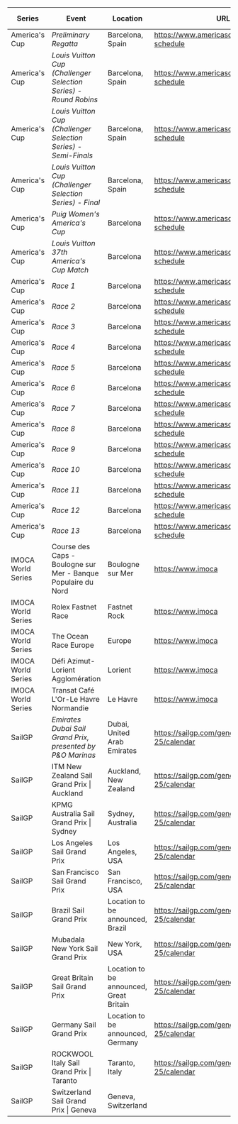 | Series | Event | Location | URL | Start Date | End Date |
|---|---|---|---|---|---|
| America's Cup | *Preliminary Regatta* | Barcelona, Spain | https://www.americascup.com/en/ac37-schedule | 2024-08-22 | *2024-08-25* |
| America's Cup | *Louis Vuitton Cup (Challenger Selection Series) - Round Robins* | Barcelona, Spain | https://www.americascup.com/en/ac37-schedule | 2024-08-29 | *2024-09-08* |
| America's Cup | *Louis Vuitton Cup (Challenger Selection Series) - Semi-Finals* | Barcelona, Spain | https://www.americascup.com/en/ac37-schedule | 2024-09-14 | *2024-09-19* |
| America's Cup | *Louis Vuitton Cup (Challenger Selection Series) - Final* | Barcelona, Spain | https://www.americascup.com/en/ac37-schedule | 2024-09-26 | *2024-10-05* |
| America's Cup | *Puig Women's America's Cup* | Barcelona | https://www.americascup.com/en/ac37-schedule | 2024-10-05 | *2024-10-13* |
| America's Cup | *Louis Vuitton 37th America's Cup Match* | Barcelona | https://www.americascup.com/en/ac37-schedule | 2024-10-12 | *2024-10-21* |
| America's Cup | *Race 1* | Barcelona | https://www.americascup.com/en/ac37-schedule | 2024-10-12 | *2024-10-12* |
| America's Cup | *Race 2* | Barcelona | https://www.americascup.com/en/ac37-schedule | 2024-10-12 | *2024-10-12* |
| America's Cup | *Race 3* | Barcelona | https://www.americascup.com/en/ac37-schedule | 2024-10-13 | *2024-10-13* |
| America's Cup | *Race 4* | Barcelona | https://www.americascup.com/en/ac37-schedule | 2024-10-13 | *2024-10-13* |
| America's Cup | *Race 5* | Barcelona | https://www.americascup.com/en/ac37-schedule | 2024-10-16 | *2024-10-16* |
| America's Cup | *Race 6* | Barcelona | https://www.americascup.com/en/ac37-schedule | 2024-10-16 | *2024-10-16* |
| America's Cup | *Race 7* | Barcelona | https://www.americascup.com/en/ac37-schedule | 2024-10-18 | *2024-10-18* |
| America's Cup | *Race 8* | Barcelona | https://www.americascup.com/en/ac37-schedule | 2024-10-18 | *2024-10-18* |
| America's Cup | *Race 9* | Barcelona | https://www.americascup.com/en/ac37-schedule | 2024-10-19 | *2024-10-19* |
| America's Cup | *Race 10* | Barcelona | https://www.americascup.com/en/ac37-schedule | 2024-10-19 | *2024-10-19* |
| America's Cup | *Race 11* | Barcelona | https://www.americascup.com/en/ac37-schedule | 2024-10-20 | *2024-10-20* |
| America's Cup | *Race 12* | Barcelona | https://www.americascup.com/en/ac37-schedule | 2024-10-20 | *2024-10-20* |
| America's Cup | *Race 13* | Barcelona | https://www.americascup.com/en/ac37-schedule | 2024-10-21 | *2024-10-21* |
| IMOCA World Series | Course des Caps - Boulogne sur Mer - Banque Populaire du Nord | Boulogne sur Mer | https://www.imoca | 2025-06-29 | 2025-06-29 |
| IMOCA World Series | Rolex Fastnet Race | Fastnet Rock | https://www.imoca | 2025-07 | 2025-07 |
| IMOCA World Series | The Ocean Race Europe | Europe | https://www.imoca | 2025-08 | 2025-08 |
| IMOCA World Series | Défi Azimut-Lorient Agglomération | Lorient | https://www.imoca | 2025-09 | 2025-09 |
| IMOCA World Series | Transat Café L'Or-Le Havre Normandie | Le Havre | https://www.imoca | 2025-10 | 2025-10 |
| SailGP | *Emirates Dubai Sail Grand Prix, presented by P&O Marinas* | Dubai, United Arab Emirates | https://sailgp.com/general/24-25/calendar | 2024-11-23 | *2024-11-24* |
| SailGP | ITM New Zealand Sail Grand Prix &#124; Auckland | Auckland, New Zealand | https://sailgp.com/general/24-25/calendar | 2025-01-18 | 2025-01-19 |
| SailGP | KPMG Australia Sail Grand Prix &#124; Sydney | Sydney, Australia | https://sailgp.com/general/24-25/calendar | 2025-02-08 | 2025-02-09 |
| SailGP | Los Angeles Sail Grand Prix | Los Angeles, USA | https://sailgp.com/general/24-25/calendar | 2025-03-15 | 2025-03-16 |
| SailGP | San Francisco Sail Grand Prix | San Francisco, USA | https://sailgp.com/general/24-25/calendar | 2025-03-22 | 2025-03-23 |
| SailGP | Brazil Sail Grand Prix | Location to be announced, Brazil | https://sailgp.com/general/24-25/calendar | 2025-05-03 | 2025-05-04 |
| SailGP | Mubadala New York Sail Grand Prix | New York, USA | https://sailgp.com/general/24-25/calendar | 2025-06-07 | 2025-06-08 |
| SailGP | Great Britain Sail Grand Prix | Location to be announced, Great Britain | https://sailgp.com/general/24-25/calendar | 2025-07-19 | 2025-07-20 |
| SailGP | Germany Sail Grand Prix | Location to be announced, Germany | https://sailgp.com/general/24-25/calendar | 2025-08-16 | 2025-08-17 |
| SailGP | ROCKWOOL Italy Sail Grand Prix &#124; Taranto | Taranto, Italy | https://sailgp.com/general/24-25/calendar | 2025-09-06 | 2025-09-07 |
| SailGP | Switzerland Sail Grand Prix &#124; Geneva | Geneva, Switzerland |